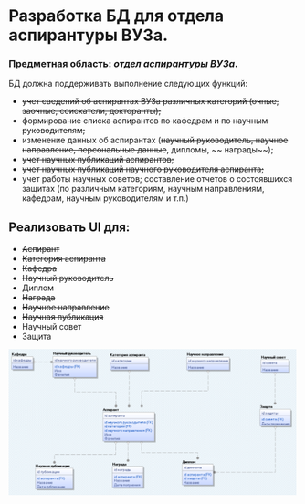 # Разработка БД для отдела аспирантуры ВУЗа.

### Предметная область: *отдел аспирантуры ВУЗа*.

БД должна поддерживать выполнение следующих функций:

* ~~учет сведений об аспирантах ВУЗа различных категорий (очные, заочные, соискатели, докторанты);~~
* ~~формирование списка аспирантов по кафедрам и по научным руководителям;~~
* изменение данных об аспирантах (~~научный руководитель, научное направление, персональные данные~~, дипломы, ~~
  награды~~);
* ~~учет научных публикаций аспирантов;~~
* ~~учет научных публикаций научного руководителя аспиранта;~~
* учет работы научных советов; составление отчетов о состоявшихся защитах (по различным категориям, научным
  направлениям, кафедрам, научным руководителям и т.п.)

## Реализовать UI для:

* ~~Аспирант~~
* ~~Категория аспиранта~~
* ~~Кафедра~~
* ~~Научный руководитель~~
* Диплом
* ~~Награда~~
* ~~Научное направление~~
* ~~Научная публикация~~
* Научный совет
* Защита

![](img/er.png)
